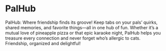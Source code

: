 # PalHub
PalHub: Where friendship finds its groove! Keep tabs on your pals’ quirks, shared memories, and favorite things—all in one hub of fun. Whether it’s a mutual love of pineapple pizza or that epic karaoke night, PalHub helps you treasure every connection and never forget who’s allergic to cats. Friendship, organized and delightful!
